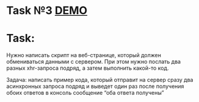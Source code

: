 # Task №3 [DEMO](https://aleksandrlinnik1.github.io/task3/)
# Task:

Нужно написать скрипт на веб-странице, который должен обмениваться данными с сервером. При этом нужно послать два разных xhr-запроса подряд, а затем выполнить какой-то код. 

Задача: написать пример кода, который отправит на сервер сразу два асинхронных запроса подряд и выведет один раз после получения обоих ответов в консоль сообщение “оба ответа получены”
